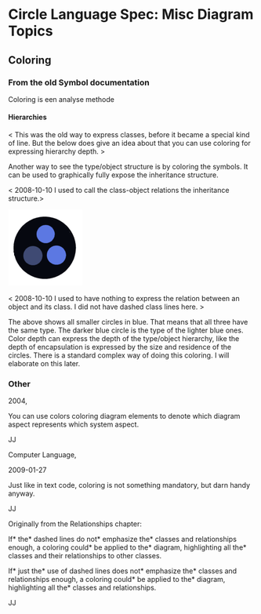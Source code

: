 ﻿Circle Language Spec: Misc Diagram Topics
=========================================

Coloring
--------

### From the old Symbol documentation

Coloring is een analyse methode 

#### Hierarchies

< This was the old way to express classes, before it became a special kind of line. But the below does give an idea about that you can use coloring for expressing hierarchy depth. >

Another way to see the type/object structure is by coloring the symbols. It can be used to graphically fully expose the inheritance structure.

< 2008-10-10 I used to call the class-object relations the inheritance structure.>

![](images/3.%20Coloring.001.png)

< 2008-10-10 I used to have nothing to express the relation between an object and its class. I did not have dashed class lines here. >

The above shows all smaller circles in blue. That means that all three have the same type. The darker blue circle is the type of the lighter blue ones. Color depth can express the depth of the type/object hierarchy, like the depth of encapsulation is expressed by the size and residence of the circles. There is a standard complex way of doing this coloring. I will elaborate on this later. 

### Other

2004,

You can use colors coloring diagram elements to denote which diagram aspect represents which system aspect.

JJ



Computer Language,

2009-01-27



Just like in text code, coloring is not something mandatory, but darn handy anyway.



JJ


Originally from the Relationships chapter:

If\* the\* dashed lines do not\* emphasize the\* classes and relationships enough, a coloring could\* be applied to the\* diagram, highlighting all the\* classes and their relationships to other classes.

If\* just the\* use of dashed lines does not\* emphasize the\* classes and relationships enough, a coloring could\* be applied to the\* diagram, highlighting all the\* classes and relationships.

JJ


